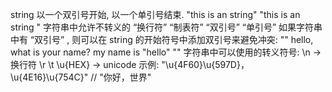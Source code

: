 
string 以一个双引号开始, 以一个单引号结束.
"this is an string"
"this is 
an 
string 
"
字符串中允许不转义的 “换行符” “制表符” “双引号” “单引号”
如果字符串中有 “双引号” , 则可以在 string 的开始符号中添加双引号来避免冲突:
""
hello, what is your name?
my name is "hello" 
""
字符串中可以使用的转义符号:
\n -> 换行符
\r 
\t 
\u{HEX} -> unicode 示例: "\u{4F60}\u{597D}，\u{4E16}\u{754C}"  // "你好，世界"